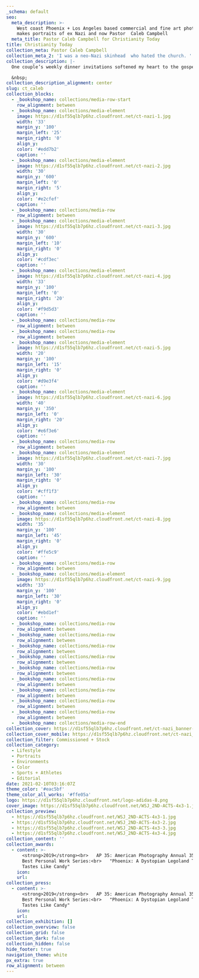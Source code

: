 ```yaml
---
_schema: default
seo:
  meta_description: >-
    West coast Phoenix + Los Angeles based commercial and fine art photographer
    makes portraits of ex Nazi and now Pastor  Caleb Campbell
  meta_title: Pastor Caleb Campbell for Christianity Today
title: Christianity Today
collection_meta: Pastor Caleb Campbell
collection_meta_2: 'I was a neo-Nazi skinhead  who hated the church. '
collection_description: |-
  One couple’s weekly dinner invitations softened my heart to the gospel.

  &nbsp;
collection_description_alignment: center
slug: ct_caleb
collection_blocks:
  - _bookshop_name: collections/media-row-start
    row_alignment: between
  - _bookshop_name: collections/media-element
    image: https://d1sf55qlb7p6hz.cloudfront.net/ct-nazi-1.jpg
    width: '33'
    margin_y: '100'
    margin_left: '25'
    margin_right: '0'
    align_y:
    color: '#edd7b2'
    caption: ''
  - _bookshop_name: collections/media-element
    image: https://d1sf55qlb7p6hz.cloudfront.net/ct-nazi-2.jpg
    width: '30'
    margin_y: '600'
    margin_left: '0'
    margin_right: '5'
    align_y:
    color: '#e2cfef'
    caption: ''
  - _bookshop_name: collections/media-row
    row_alignment: between
  - _bookshop_name: collections/media-element
    image: https://d1sf55qlb7p6hz.cloudfront.net/ct-nazi-3.jpg
    width: '30'
    margin_y: '600'
    margin_left: '10'
    margin_right: '0'
    align_y:
    color: '#cdf3ec'
    caption: ''
  - _bookshop_name: collections/media-element
    image: https://d1sf55qlb7p6hz.cloudfront.net/ct-nazi-4.jpg
    width: '33'
    margin_y: '100'
    margin_left: '0'
    margin_right: '20'
    align_y:
    color: '#f9d5d3'
    caption: ''
  - _bookshop_name: collections/media-row
    row_alignment: between
  - _bookshop_name: collections/media-row
    row_alignment: between
  - _bookshop_name: collections/media-element
    image: https://d1sf55qlb7p6hz.cloudfront.net/ct-nazi-5.jpg
    width: '20'
    margin_y: '100'
    margin_left: '15'
    margin_right: '0'
    align_y:
    color: '#d9e3f4'
    caption: ''
  - _bookshop_name: collections/media-element
    image: https://d1sf55qlb7p6hz.cloudfront.net/ct-nazi-6.jpg
    width: '40'
    margin_y: '350'
    margin_left: '0'
    margin_right: '20'
    align_y:
    color: '#e6f3e6'
    caption: ''
  - _bookshop_name: collections/media-row
    row_alignment: between
  - _bookshop_name: collections/media-element
    image: https://d1sf55qlb7p6hz.cloudfront.net/ct-nazi-7.jpg
    width: '30'
    margin_y: '100'
    margin_left: '30'
    margin_right: '0'
    align_y:
    color: '#cff1f3'
    caption: ''
  - _bookshop_name: collections/media-row
    row_alignment: between
  - _bookshop_name: collections/media-element
    image: https://d1sf55qlb7p6hz.cloudfront.net/ct-nazi-8.jpg
    width: '35'
    margin_y: '100'
    margin_left: '45'
    margin_right: '0'
    align_y:
    color: '#ffe5c9'
    caption: ''
  - _bookshop_name: collections/media-row
    row_alignment: between
  - _bookshop_name: collections/media-element
    image: https://d1sf55qlb7p6hz.cloudfront.net/ct-nazi-9.jpg
    width: '33'
    margin_y: '100'
    margin_left: '30'
    margin_right: '0'
    align_y:
    color: '#ebd1ef'
    caption: ''
  - _bookshop_name: collections/media-row
    row_alignment: between
  - _bookshop_name: collections/media-row
    row_alignment: between
  - _bookshop_name: collections/media-row
    row_alignment: between
  - _bookshop_name: collections/media-row
    row_alignment: between
  - _bookshop_name: collections/media-row
    row_alignment: between
  - _bookshop_name: collections/media-row
    row_alignment: between
  - _bookshop_name: collections/media-row
    row_alignment: between
  - _bookshop_name: collections/media-row
    row_alignment: between
  - _bookshop_name: collections/media-row
    row_alignment: between
  - _bookshop_name: collections/media-row-end
collection_cover: https://d1sf55qlb7p6hz.cloudfront.net/ct-nazi_banner-5.jpg
collection_cover_mobile: https://d1sf55qlb7p6hz.cloudfront.net/ct-nazi_banner-3.jpg
collection_filter: Commissioned + Stock
collection_category:
  - Lifestyle
  - Portraits
  - Environments
  - Color
  - Sports + Athletes
  - Editorial
date: 2021-02-10T03:16:07Z
theme_color: '#eac5bf'
theme_color_all_works: '#ffe05a'
logo: https://d1sf55qlb7p6hz.cloudfront.net/logo-adidas-8.png
cover_image: https://d1sf55qlb7p6hz.cloudfront.net/WSJ_2ND-ACTS-4x3-1.jpg
collection_preview:
  - https://d1sf55qlb7p6hz.cloudfront.net/WSJ_2ND-ACTS-4x3-1.jpg
  - https://d1sf55qlb7p6hz.cloudfront.net/WSJ_2ND-ACTS-4x3-2.jpg
  - https://d1sf55qlb7p6hz.cloudfront.net/WSJ_2ND-ACTS-4x3-3.jpg
  - https://d1sf55qlb7p6hz.cloudfront.net/WSJ_2ND-ACTS-4x3-4.jpg
collection_content: ''
collection_awards:
  - content: >-
      <strong>2019</strong><br>   AP 35: American Photography Annual 35<br>  
      Best Personal Work Series:<br>   "Phoenix: A Dystopian Legoland That
      Tastes Like Candy"
    icon:
    url:
collection_press:
  - content: >-
      <strong>2019</strong><br>   AP 35: American Photography Annual 35<br>  
      Best Personal Work Series:<br>   "Phoenix: A Dystopian Legoland That
      Tastes Like Candy"
    icon:
    url:
collection_exhibition: []
collection_overview: false
collection_grid: false
collection_dark: false
collection_hidden: false
hide_footer: true
navigation_theme: white
px_extra: true
row_alignment: between
---
```

